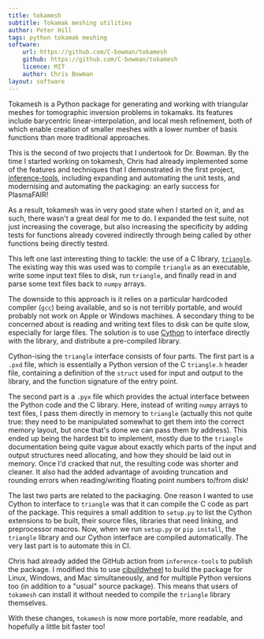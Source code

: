 ```yaml
---
title: tokamesh
subtitle: Tokamak meshing utilities
author: Peter Hill
tags: python tokamak meshing
software:
    url: https://github.com/C-bowman/tokamesh
    github: https://github.com/C-bowman/tokamesh
    licence: MIT
    author: Chris Bowman
layout: software
---
```


Tokamesh is a Python package for generating and working with triangular meshes
for tomographic inversion problems in tokamaks. Its features include barycentric
linear-interpolation, and local mesh refinement, both of which enable creation
of smaller meshes with a lower number of basis functions than more traditional
approaches.

This is the second of two projects that I undertook for Dr. Bowman. By the time
I started working on tokamesh, Chris had already implemented some of the
features and techniques that I demonstrated in the first project,
[inference-tools](/2021/11/05/inference-tools.html), including expanding and
automating the unit tests, and modernising and automating the packaging: an
early success for PlasmaFAIR!

As a result, tokamesh was in very good state when I started on it, and as such,
there wasn't a great deal for me to do. I expanded the test suite, not just
increasing the coverage, but also increasing the specificity by adding tests for
functions already covered indirectly through being called by other functions
being directly tested.

This left one last interesting thing to tackle: the use of a C library,
[`triangle`][triangle]. The existing way this was used was to compile `triangle`
as an executable, write some input text files to disk, run `triangle`, and
finally read in and parse some text files back to `numpy` arrays.

The downside to this approach is it relies on a particular hardcoded compiler
(`gcc`) being available, and so is not terribly portable, and would probably not
work on Apple or Windows machines. A secondary thing to be concerned about is
reading and writing text files to disk can be quite slow, especially for large
files. The solution is to use [Cython][cython] to interface directly with the
library, and distribute a pre-compiled library.

Cython-ising the `triangle` interface consists of four parts. The first part is
a `.pxd` file, which is essentially a Python version of the C `triangle.h`
header file, containing a definition of the `struct` used for input and output
to the library, and the function signature of the entry point.

The second part is a `.pyx` file which provides the actual interface between the
Python code and the C library. Here, instead of writing `numpy` arrays to text
files, I pass them directly in memory to `triangle` (actually this not quite
true: they need to be manipulated somewhat to get them into the correct memory
layout, but once that's done we can pass them by address). This ended up being
the hardest bit to implement, mostly due to the `triangle` documentation being
quite vague about exactly which parts of the input and output structures need
allocating, and how they should be laid out in memory. Once I'd cracked that
nut, the resulting code was shorter and cleaner. It also had the added advantage
of avoiding truncation and rounding errors when reading/writing floating point
numbers to/from disk!

The last two parts are related to the packaging. One reason I wanted to use
Cython to interface to `triangle` was that it can compile the C code as part of
the package. This requires a small addition to `setup.py` to list the Cython
extensions to be built, their source files, libraries that need linking, and
preprocessor macros. Now, when we run `setup.py` or `pip install`, the
`triangle` library and our Cython interface are compiled automatically. The very
last part is to automate this in CI.

Chris had already added the GitHub action from `inference-tools` to publish the
package. I modified this to use [cibuildwheel][cibuildwheel] to build the
package for Linux, Windows, and Mac simultaneously, and for multiple Python
versions too (in addition to a "usual" source package). This means that users of
`tokamesh` can install it without needed to compile the `triangle` library
themselves.

With these changes, `tokamesh` is now more portable, more readable, and
hopefully a little bit faster too!

[cibuildwheel]: https://cibuildwheel.readthedocs.io/en/stable/
[cython]: https://cython.org
[triangle]: http://www.cs.cmu.edu/~quake/triangle.html
